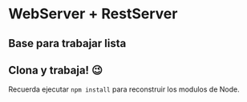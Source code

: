 # WebServer + RestServer
## Base para trabajar lista
## Clona y trabaja! 😉


Recuerda ejecutar ```npm install``` para reconstruir los modulos de Node.
